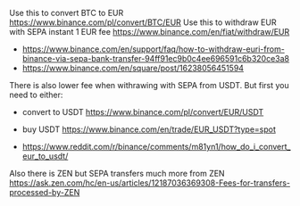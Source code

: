 Use this to convert BTC to EUR https://www.binance.com/pl/convert/BTC/EUR
Use this to withdraw EUR with SEPA instant 1 EUR fee https://www.binance.com/en/fiat/withdraw/EUR

- https://www.binance.com/en/support/faq/how-to-withdraw-euri-from-binance-via-sepa-bank-transfer-94ff91ec9b0c4ee696591c6b320ce3a8
- https://www.binance.com/en/square/post/16238056451594

There is also lower fee when withrawing with SEPA from USDT. But first you need to either:

- convert to USDT https://www.binance.com/pl/convert/EUR/USDT
- buy USDT https://www.binance.com/en/trade/EUR_USDT?type=spot

- https://www.reddit.com/r/binance/comments/m81yn1/how_do_i_convert_eur_to_usdt/

Also there is ZEN but SEPA transfers much more from ZEN https://ask.zen.com/hc/en-us/articles/12187036369308-Fees-for-transfers-processed-by-ZEN
